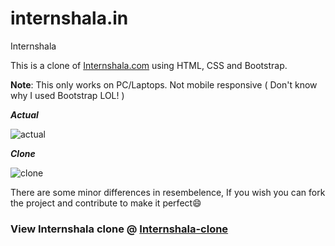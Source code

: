 # internshala.in
Internshala

This is a clone of [Internshala.com](https://internshala.com/) using HTML, CSS and Bootstrap.

**Note**: This only works on PC/Laptops. Not mobile responsive ( Don't know why I used Bootstrap LOL! )

**_Actual_**

![actual](https://user-images.githubusercontent.com/64256342/130332340-d12ced0e-5d99-41e5-9dc2-0eb1008638cd.png)

_**Clone**_

![clone](https://user-images.githubusercontent.com/64256342/130332357-b987dde9-cc97-478f-bf4a-d5ba2866b19a.png)


There are some minor differences in resembelence, If you wish you can fork the project and contribute to make it perfect😄

### View Internshala clone @ [Internshala-clone](https://code-reaper08.github.io/Internshala-Clone/)
